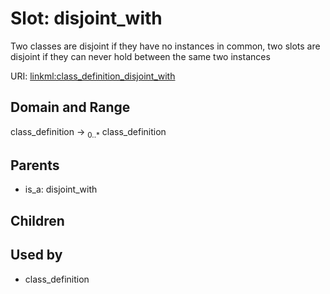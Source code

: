 
# Slot: disjoint_with


Two classes are disjoint if they have no instances in common, two slots are disjoint if they can never hold between the same two instances

URI: [linkml:class_definition_disjoint_with](https://w3id.org/linkml/class_definition_disjoint_with)


## Domain and Range

class_definition &#8594;  <sub>0..\*</sub> class_definition

## Parents

 *  is_a: disjoint_with

## Children


## Used by

 * class_definition
